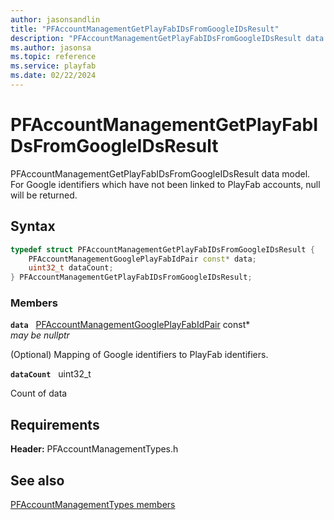 ```yaml
---
author: jasonsandlin
title: "PFAccountManagementGetPlayFabIDsFromGoogleIDsResult"
description: "PFAccountManagementGetPlayFabIDsFromGoogleIDsResult data model. For Google identifiers which have not been linked to PlayFab accounts, null will be returned."
ms.author: jasonsa
ms.topic: reference
ms.service: playfab
ms.date: 02/22/2024
---
```


# PFAccountManagementGetPlayFabIDsFromGoogleIDsResult  

PFAccountManagementGetPlayFabIDsFromGoogleIDsResult data model. For Google identifiers which have not been linked to PlayFab accounts, null will be returned.  

## Syntax  
  
```cpp
typedef struct PFAccountManagementGetPlayFabIDsFromGoogleIDsResult {  
    PFAccountManagementGooglePlayFabIdPair const* data;  
    uint32_t dataCount;  
} PFAccountManagementGetPlayFabIDsFromGoogleIDsResult;  
```
  
### Members  
  
**`data`** &nbsp; [PFAccountManagementGooglePlayFabIdPair](pfaccountmanagementgoogleplayfabidpair.md) const*  
*may be nullptr*  
  
(Optional) Mapping of Google identifiers to PlayFab identifiers.
  
**`dataCount`** &nbsp; uint32_t  
  
Count of data
  
  
## Requirements  
  
**Header:** PFAccountManagementTypes.h
  
## See also  
[PFAccountManagementTypes members](../pfaccountmanagementtypes_members.md)  

  
  
